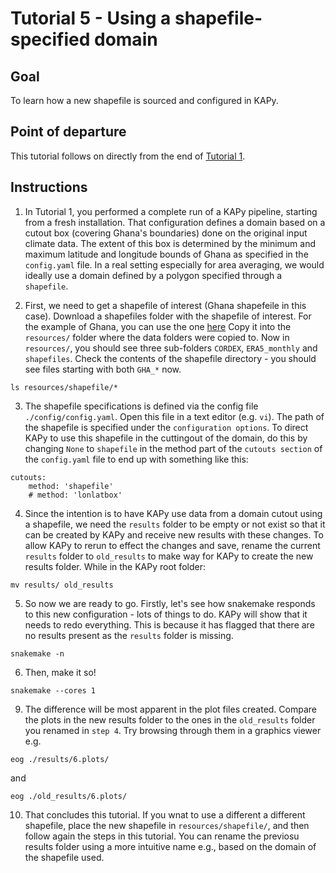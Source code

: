 # Tutorial 5 - Using a shapefile-specified domain

## Goal

To learn how a new shapefile is sourced and configured in KAPy.

## Point of departure

This tutorial follows on directly from the end of [Tutorial 1](Tutorial01.md).

## Instructions

1. In Tutorial 1, you performed a complete run of a KAPy pipeline, starting from a fresh installation.
That configuration defines a domain based on a cutout box (covering Ghana's boundaries) done on the original input climate data. The extent of this box is determined by the minimum and maximum latitude and longitude bounds of Ghana as specified in the `config.yaml` file. In a real setting especially for area averaging, we would ideally use a domain defined by a polygon specified through a `shapefile`.

2. First, we need to get a shapefile of interest (Ghana shapefeile in this case). Download a shapefiles folder with the shapefile of interest. For the example of Ghana, you can use the one [here](Tutorial05_files) 
 Copy it into the `resources/` folder where the data folders were copied to. Now in `resources/`, you should see three sub-folders `CORDEX`, `ERA5_monthly` and `shapefiles`. Check the contents of the shapefile directory - you should see files starting with both `GHA_*` now.

```
ls resources/shapefile/*
```

3. The shapefile specifications is defined via the config file `./config/config.yaml`. Open this file in a text editor (e.g. `vi`). The path of the shapefile is specified under the `configuration options`. To direct KAPy to use this shapefile in the cuttingout of the domain, do this by changing `None` to `shapefile` in the method part of the `cutouts section` of  the `config.yaml` file to end up with something like this:

```
cutouts:
    method: 'shapefile'
    # method: 'lonlatbox'
```
4. Since the intention is to have KAPy use data from a domain cutout using a shapefile, we need the `results` folder to be empty or not exist so that it can be created by KAPy and receive new results with these changes. To allow KAPy to rerun to effect the changes and save, rename the current `results` folder to `old_results` to make way for KAPy to create the new results folder. While in the KAPy root folder:

```
mv results/ old_results
```

5. So now we are ready to go. Firstly, let's see how snakemake responds to this new configuration - lots of  things to do. KAPy will show that it needs to redo everything. This is because it has flagged that there are no results present as the `results` folder is missing.
```
snakemake -n

```

6. Then, make it so!

```
snakemake --cores 1

```

9.  The difference will be most apparent in the plot files created. Compare the plots in the new results folder to the ones in the `old_results` folder you renamed in `step 4`. Try browsing through them in a graphics viewer e.g.

```
eog ./results/6.plots/
```
and 
```
eog ./old_results/6.plots/
```

10. That concludes this tutorial. If you wnat to use a different a different shapefile, place the new shapefile in `resources/shapefile/`, and then follow again the steps in this tutorial. You can rename the previosu results folder using a more intuitive name e.g., based on the domain of the shapefile used.


